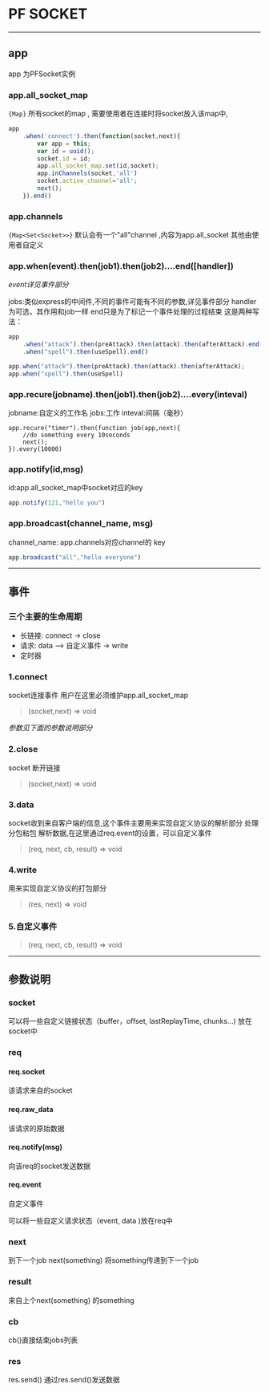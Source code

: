 # PF SOCKET 



------

## app
app 为PFSocket实例

### app.all_socket_map
`{Map}` 所有socket的map , 需要使用者在连接时将socket放入该map中,

```js
app
    .when('connect').then(function(socket,next){
        var app = this;
        var id = uuid();
        socket.id = id;
        app.all_socket_map.set(id,socket);
        app.inChannels(socket,'all')
        socket.active_channel='all';
        next();
    }).end()
```

### app.channels 
`{Map<Set<Socket>>}`
默认会有一个"all"channel ,内容为app.all_socket
其他由使用者自定义
### app.when(event).then(job1).then(job2)....end([handler])
*event详见事件部分*

jobs:类似express的中间件,不同的事件可能有不同的参数,详见事件部分
handler为可选，其作用和job一样
end只是为了标记一个事件处理的过程结束
这是两种写法：
```js
app
    .when("attack").then(preAttack).then(attack).then(afterAttack).end()
    .when("spell").then(useSpell).end()
```
```js
app.when("attack").then(preAttack).then(attack).then(afterAttack);
app.when("spell").then(useSpell)
```

### app.recure(jobname).then(job1).then(job2)....every(inteval)
jobname:自定义的工作名
jobs:工作
inteval:间隔（毫秒）
```javascrpit
app.recure("timer").then(function job(app,next){
    //do something every 10seconds
    next();
}).every(10000)
```



### app.notify(id,msg)
id:app.all_socket_map中socket对应的key
```js
app.notify(121,"hello you")
```

### app.broadcast(channel_name, msg)
channel_name: app.channels对应channel的 key

```js
app.broadcast("all","hello everyone")
```


-----------

## 事件

### 三个主要的生命周期
- 长链接: connect -> close
- 请求: data --> 自定义事件 -> write
- 定时器 

### 1.connect
socket连接事件
用户在这里必须维护app.all_socket_map
> (socket,next) => void

*参数见下面的参数说明部分*

### 2.close
socket 断开链接
> (socket,next) => void

### 3.data
socket收到来自客户端的信息,这个事件主要用来实现自定义协议的解析部分
处理分包粘包
解析数据,在这里通过req.event的设置，可以自定义事件

> (req, next, cb, result) => void

### 4.write
用来实现自定义协议的打包部分

> (res, next) => void

### 5.自定义事件

> (req, next, cb, result) => void

---------

## 参数说明
### socket
可以将一些自定义链接状态（buffer，offset, lastReplayTime, chunks...) 放在socket中

### req

#### req.socket
该请求来自的socket
#### req.raw_data
该请求的原始数据
#### req.notify(msg)
向该req的socket发送数据
#### req.event
自定义事件

可以将一些自定义请求状态（event, data )放在req中


### next
到下一个job
next(something) 将something传递到下一个job

### result 
来自上个next(something) 的something
### cb
cb()直接结束jobs列表
### res
res.send()
通过res.send()发送数据











